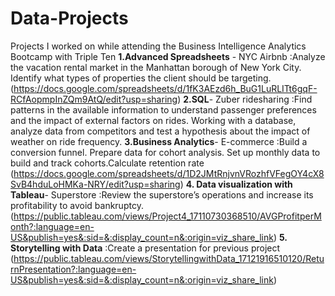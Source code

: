 # Data-Projects
Projects I worked on while attending the Business Intelligence Analytics Bootcamp with Triple Ten
**1.Advanced Spreadsheets** - NYC Airbnb 
:Analyze the vacation rental market in the Manhattan borough of New York City. Identify what types of properties the client should be targeting. 
(https://docs.google.com/spreadsheets/d/1fK3AEzd6h_BuG1LuRLITt6gqF-RCfAopmpInZQm9AtQ/edit?usp=sharing)
**2.SQL**- Zuber ridesharing
:Find patterns in the available information to understand passenger preferences and the impact of external factors on rides.
Working with a database, analyze data from competitors and test a hypothesis about the impact of weather on ride frequency.
**3.Business Analytics**- E-commerce
:Build a conversion funnel. Prepare data for cohort analysis. Set up monthly data to build and track cohorts.Calculate retention rate
(https://docs.google.com/spreadsheets/d/1D2JMtRnjvnVRozhfVFegOY4cX8SvB4hduLoHMKa-NRY/edit?usp=sharing)
**4. Data visualization with Tableau**- Superstore
:Review the superstore’s operations and increase its profitability to avoid bankruptcy.
(https://public.tableau.com/views/Project4_17110730368510/AVGProfitperMonth?:language=en-US&publish=yes&:sid=&:display_count=n&:origin=viz_share_link)
**5. Storytelling with Data**
:Create a presentation for previous project
(https://public.tableau.com/views/StorytellingwithData_17121916510120/ReturnPresentation?:language=en-US&publish=yes&:sid=&:display_count=n&:origin=viz_share_link)
